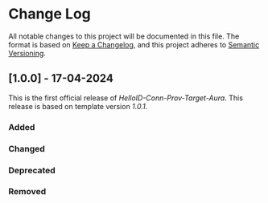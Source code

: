 # Change Log

All notable changes to this project will be documented in this file. The format is based on [Keep a Changelog](https://keepachangelog.com), and this project adheres to [Semantic Versioning](https://semver.org).

## [1.0.0] - 17-04-2024

This is the first official release of _HelloID-Conn-Prov-Target-Aura_. This release is based on template version _1.0.1_.

### Added

### Changed

### Deprecated

### Removed